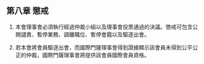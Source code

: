 ## 第八章 懲戒

1. 本會理事會必須執行經過仲裁小組以及理事會投票通過的決議。懲戒可包含公開譴責、暫停業務、調離職位、暫停會籍以及驅逐出會。

2. 若本會將會員驅逐出會，而國際門薩理事會得到證據顯示該會員未得到公平公正的仲裁，國際門薩理事會將提供該會員國際會員資格。




